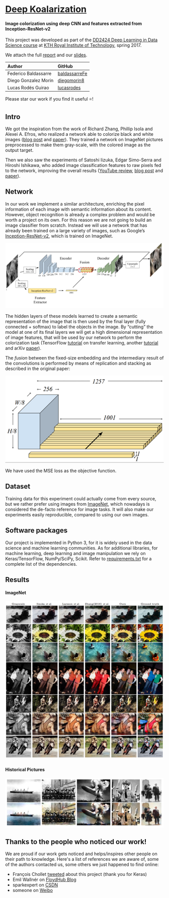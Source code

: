 # [Deep Koalarization](http://lcsrg.me/deep-koalarization)
#### Image colorization using deep CNN and features extracted from Inception-ResNet-v2

This project was developed as part of the [DD2424 Deep Learning in Data Science course](https://www.kth.se/student/kurser/kurs/DD2424?l=en) at [KTH Royal Institute of Technology](http://kth.se), spring 2017.

We attach the full [report](report.pdf) and our [slides](slides.pdf).

| Author               | GitHub                                            |
|:---------------------|:--------------------------------------------------|
| Federico Baldassarre | [baldassarreFe](https://github.com/baldassarreFe) |
| Diego Gonzalez Morin | [diegomorin8](https://github.com/diegomorin8)     |
| Lucas Rodés Guirao   | [lucasrodes](https://github.com/lucasrodes)       |

Please star our work if you find it useful :star:!

## Intro
We got the inspiration from the work of Richard Zhang, Phillip Isola and Alexei A. Efros, who realized a network able to colorize black and white images ([blog post](http://richzhang.github.io/colorization/) and [paper](https://arxiv.org/abs/1603.08511)). They trained a network on ImageNet pictures preprocessed to make them gray-scale, with the colored image as the output target.

Then we also saw the experiments of Satoshi Iizuka, Edgar Simo-Serra and Hiroshi Ishikawa, who added image classification features to raw pixels fed to the network, improving the overall results ([YouTube review](https://www.youtube.com/watch?v=MfaTOXxA8dM), [blog post](http://hi.cs.waseda.ac.jp/~iizuka/projects/colorization/en/) and [paper](http://hi.cs.waseda.ac.jp/~iizuka/projects/colorization/data/colorization_sig2016.pdf)).

## Network
In our work we implement a similar architecture, enriching the pixel information of each image with semantic information about its content. However, object recognition is already a complex problem and would be worth a project on its own.
For this reason we are not going to build an image classifier from scratch. Instead we will use a network that has already been trained on a large variety of images, such as Google’s [Inception-ResNet-v2](https://arxiv.org/abs/1602.07261), which is trained on ImageNet.

![Inception v3](assets/our_net.png)

The hidden layers of these models learned to create a semantic representation of the image that is then used by the final layer (fully connected + softmax) to label the objects in the image. By “cutting” the model at one of its final layers we will get a high dimensional representation of image features, that will be used by our network to perform the colorization task (TensorFlow [tutorial](https://www.tensorflow.org/tutorials/image_retraining) on transfer learning, another [tutorial](https://kwotsin.github.io/tech/2017/02/11/transfer-learning.html) and arXiv [paper](https://arxiv.org/abs/1403.6382)).

The _fusion_ between the fixed-size embedding and the intermediary result of the convolutions is performed by means of replication and stacking as described in the original paper:

![Fusion](assets/fusion_layer.png)

We have used the MSE loss as the objective function.

## Dataset
Training data for this experiment could actually come from every source, but we rather prefer using images from [ImageNet](http://www.image-net.org), which nowadays is considered the de-facto reference for image tasks. It will also make our experiments easily reproducible, compared to using our own images.

## Software packages
Our project is implemented in Python 3, for it is widely used in the data science and machine learning communities. As for additional libraries, for machine learning, deep learning and image manipulation we rely on Keras/TensorFlow, NumPy/SciPy, Scikit. Refer to [requirements.txt](requirements.txt) for a complete list of the dependencies.

## Results

#### ImageNet

![ImageNet 1](assets/comparison.png)

#### Historical Pictures

![Historical 1](assets/historical.png)

## Thanks to the people who noticed our work!

We are proud if our work gets noticed and helps/inspires other people on their path to knowledge. Here's a list of references we are aware of, some of the authors contacted us, some others we just happened to find online:

- François Chollet [tweeted](https://twitter.com/fchollet/status/917846097430638592) about this project (thank you for Keras)
- Emil Wallnér on [FloydHub Blog](https://blog.floydhub.com/colorizing-b&w-photos-with-neural-networks/)
- sparkexpert on [CSDN](http://blog.csdn.net/sparkexpert/article/details/74452523)
- someone on [Weibo](https://weibo.com/1402400261/FpP9H3Pa4)
